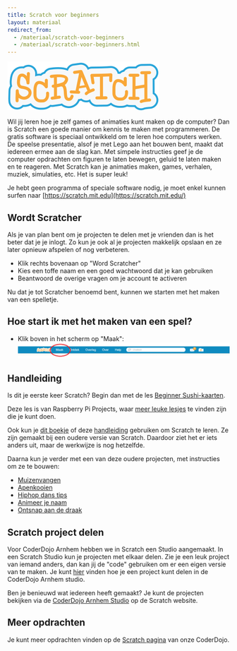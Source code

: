 ```yaml
---
title: Scratch voor beginners
layout: materiaal
redirect_from:
  - /materiaal/scratch-voor-beginners
  - /materiaal/scratch-voor-beginners.html
---
```


![Scratch](/static/img/scratch-logo.svg)

Wil jij leren hoe je zelf games of animaties kunt maken op de computer? Dan is Scratch een goede manier om kennis te maken met programmeren. De gratis software is speciaal ontwikkeld om te leren hoe computers werken. De speelse presentatie, alsof je met Lego aan het bouwen bent, maakt dat iedereen ermee aan de slag kan. Met simpele instructies geef je de computer opdrachten om figuren te laten bewegen, geluid te laten maken en te reageren. Met Scratch kan je animaties maken, games, verhalen, muziek, simulaties, etc. Het is super leuk!

Je hebt geen programma of speciale software nodig, je moet enkel kunnen surfen naar [https://scratch.mit.edu](https://scratch.mit.edu/)

## Wordt Scratcher

Als je van plan bent om je projecten te delen met je vrienden dan is het beter dat je je inlogt. Zo kun je ook al je projecten makkelijk opslaan en ze later opnieuw afspelen of nog verbeteren.

- Klik rechts bovenaan op "Word Scratcher"
- Kies een toffe naam en een goed wachtwoord dat je kan gebruiken
- Beantwoord de overige vragen om je account te activeren

Nu dat je tot Scratcher benoemd bent, kunnen we starten met het maken van een spelletje.

## Hoe start ik met het maken van een spel?

- Klik boven in het scherm op "Maak": ![Klik op "Maak"](/static/img/scratch-maak-1.png)

## Handleiding

Is dit je eerste keer Scratch? Begin dan met de les [Beginner Sushi-kaarten](https://projects.raspberrypi.org/nl-NL/projects/cd-beginner-scratch-sushi).

Deze les is van Raspberry Pi Projects, waar [meer leuke lesjes](https://projects.raspberrypi.org/nl-NL/projects?software%5B%5D=scratch) te vinden zijn die je kunt doen.

Ook kun je [dit boekje](http://mmi.tudelft.nl/scratch/Scratch%20boekje%20TU%20Delft.pdf) of deze [handleiding](/static/pdf/Programmeren-met-Scratch.pdf) gebruiken om Scratch te leren. Ze zijn gemaakt bij een oudere versie van Scratch. Daardoor ziet het er iets anders uit, maar de werkwijze is nog hetzelfde.

Daarna kun je verder met een van deze oudere projecten, met instructies om ze te bouwen:

- [Muizenvangen](/static/pdf/Muizenvangen-kaartenset.pdf)
- [Apenkooien](/static/pdf/Boek_apenkooien.pdf)
- [Hiphop dans tips](/static/pdf/hiphop-dans_tips_kaarten.pdf)
- [Animeer je naam](/static/pdf/animeer-je-naam-kaarten.pdf)
- [Ontsnap aan de draak](/static/pdf/Boek_ontsnap-aan-de-draak.pdf)

## Scratch project delen

Voor CoderDojo Arnhem hebben we in Scratch een Studio aangemaakt. In een Scratch Studio kun je projecten met elkaar delen. Zie je een leuk project van iemand anders, dan kan jij de "code" gebruiken om er een eigen versie van te maken. Je kunt [hier](/2016/06/25/scratch-projecten-delen.html) vinden hoe je een project kunt delen in de CoderDojo Arnhem studio.

Ben je benieuwd wat iedereen heeft gemaakt? Je kunt de projecten bekijken via de [CoderDojo Arnhem Studio](https://scratch.mit.edu/studios/2502768) op de Scratch website.

## Meer opdrachten

Je kunt meer opdrachten vinden op de [Scratch pagina](/materiaal/scratch) van onze CoderDojo.
